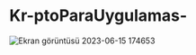 # Kr-ptoParaUygulamas-
![Ekran görüntüsü 2023-06-15 174653](https://github.com/Alperenayaz/Kr-ptoParaUygulamas-/assets/83840069/eab15148-9ab0-4787-8746-9f6ca0cf38ca)
